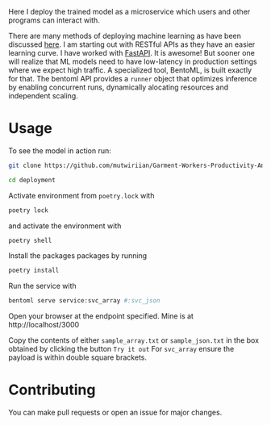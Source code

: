 Here I deploy the trained model as a microservice which users and other programs can interact with.

There are many methods of deploying machine learning as have been discussed 
[here](https://towardsdatascience.com/various-types-of-deployment-in-machine-learning-b503017e6bae#:~:text=The%20batch%20inference%20is%20a,as%20generating%20reports%20or%20predictions.). I am starting out with RESTful APIs as they have an easier learning curve. I have worked with [FastAPI](https://github.com/mutwiriian?tab=repositories). It is awesome! But sooner one will realize that ML models need to have low-latency in production settings where we expect high traffic. A specialized tool, BentoML, is built exactly for that. The bentoml API provides a `runner` object that optimizes inference by enabling concurrent runs, dynamically alocating resources and independent scaling.

# Usage
To see the model in action run:

```bash
git clone https://github.com/mutwiriian/Garment-Workers-Productivity-Analysis-and-Ensemble-Model-building-Scikit-Learn.git
```

```bash
cd deployment
```
Activate environment from `poetry.lock` with

```bash
poetry lock
```
and activate the environment with
```bash
poetry shell
```
Install the packages packages by running

```bash
poetry install
```

Run the service with

```bash
bentoml serve service:svc_array #:svc_json
```
Open your browser at the endpoint specified. Mine is at http://localhost/3000

Copy the contents of either `sample_array.txt` or `sample_json.txt` in the box obtained by clicking the button `Try it out`
For `svc_array` ensure the payload is within double square brackets.

# Contributing
You can make pull requests or open an issue for major changes.
